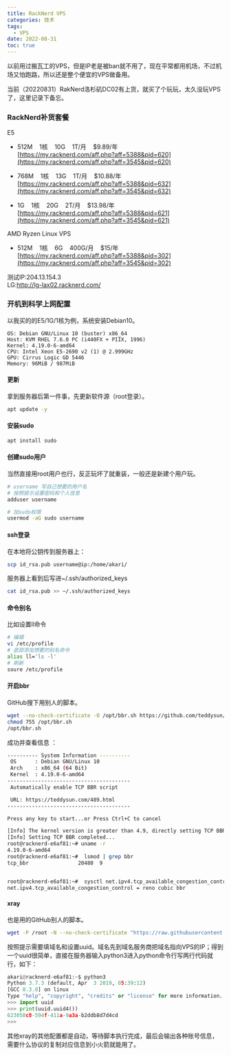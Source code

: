 ```yaml
---
title: RackNerd VPS
categories: 技术
tags: 
  - VPS
date: 2022-08-31
toc: true
---
```


以前用过搬瓦工的VPS，但是IP老是被ban就不用了，现在平常都用机场，不过机场又怕跑路，所以还是整个便宜的VPS做备用。

当前（20220831）RakNerd洛杉矶DC02有上货，就买了个玩玩，太久没玩VPS了，这里记录下备忘。

### RackNerd补货套餐

E5  
- 512M    1核    10G    1T/月    $9.89/年         
[https://my.racknerd.com/aff.php?aff=5388&pid=620](https://my.racknerd.com/aff.php?aff=3545&pid=620)  
  
- 768M    1核    13G    1T/月    $10.88/年  
[https://my.racknerd.com/aff.php?aff=5388&pid=632](https://my.racknerd.com/aff.php?aff=3545&pid=632)  
  
- 1G    1核    20G    2T/月    $13.98/年         
[https://my.racknerd.com/aff.php?aff=5388&pid=621](https://my.racknerd.com/aff.php?aff=3545&pid=621)  
  
AMD Ryzen Linux VPS  
- 512M    1核    6G    400G/月    $15/年  
[https://my.racknerd.com/aff.php?aff=5388&pid=302](https://my.racknerd.com/aff.php?aff=3545&pid=302)  
  
测试IP:204.13.154.3  
LG:http://lg-lax02.racknerd.com/

### 开机到科学上网配置

以我买的的E5/1G/1核为例，系统安装Debian10。
```
OS: Debian GNU/Linux 10 (buster) x86_64
Host: KVM RHEL 7.6.0 PC (i440FX + PIIX, 1996)
Kernel: 4.19.0-6-amd64
CPU: Intel Xeon E5-2690 v2 (1) @ 2.999GHz
GPU: Cirrus Logic GD 5446
Memory: 96MiB / 987MiB
```

#### 更新
拿到服务器后第一件事，先更新软件源（root登录）。
```bash
apt update -y
```

#### 安装sudo
```bash
apt install sudo
```

#### 创建sudo用户

当然直接用root用户也行，反正玩坏了就重装，一般还是新建个用户玩。

```bash
# username 写自己想要的用户名
# 按照提示设置密码和个人信息
adduser username

# 加sudo权限
usermod -aG sudo username
```

#### ssh登录
在本地将公钥传到服务器上：
```bash
scp id_rsa.pub username@ip:/home/akari/
```

服务器上看到后写进~/.ssh/authorized_keys
```bash
cat id_rsa.pub >> ~/.ssh/authorized_keys
```

#### 命令别名
比如设置ll命令
```bash
# 编辑
vi /etc/profile
# 底部添加想要的别名命令
alias ll='ls -l'
# 刷新
soure /etc/profile
```

#### 开启bbr

GitHub搜下用别人的脚本。

```bash
wget --no-check-certificate -O /opt/bbr.sh https://github.com/teddysun/across/raw/master/bbr.sh
chmod 755 /opt/bbr.sh
/opt/bbr.sh 
```

成功并查看信息 ：
```bash
---------- System Information ----------
 OS      : Debian GNU/Linux 10
 Arch    : x86_64 (64 Bit)
 Kernel  : 4.19.0-6-amd64
----------------------------------------
 Automatically enable TCP BBR script

 URL: https://teddysun.com/489.html
----------------------------------------

Press any key to start...or Press Ctrl+C to cancel

[Info] The kernel version is greater than 4.9, directly setting TCP BBR...
[Info] Setting TCP BBR completed...
root@racknerd-e6af81:~# uname -r
4.19.0-6-amd64
root@racknerd-e6af81:~#  lsmod | grep bbr
tcp_bbr                20480  9


root@racknerd-e6af81:~#  sysctl net.ipv4.tcp_available_congestion_control
net.ipv4.tcp_available_congestion_control = reno cubic bbr
```

#### xray

也是用的GitHub别人的脚本。

```bash
wget -P /root -N --no-check-certificate "https://raw.githubusercontent.com/mack-a/v2ray-agent/master/install.sh" && chmod 700 /root/install.sh
```

按照提示需要填域名和设置uuid。域名先到域名服务商把域名指向VPS的IP；得到一个uuid很简单，直接在服务器输入python3进入python命令行写两行代码就行，如下：
```python
akari@racknerd-e6af81:~$ python3
Python 3.7.3 (default, Apr  3 2019, 05:39:12) 
[GCC 8.3.0] on linux
Type "help", "copyright", "credits" or "license" for more information.
>>> import uuid
>>> print(uuid.uuid4())
623050c8-594f-411a-9a3a-b2ddb8d7d4cd
>>> 
```

其他xray的其他配置都是自动，等待脚本执行完成，最后会输出各种账号信息，需要什么协议的复制对应信息到小火箭就能用了。

